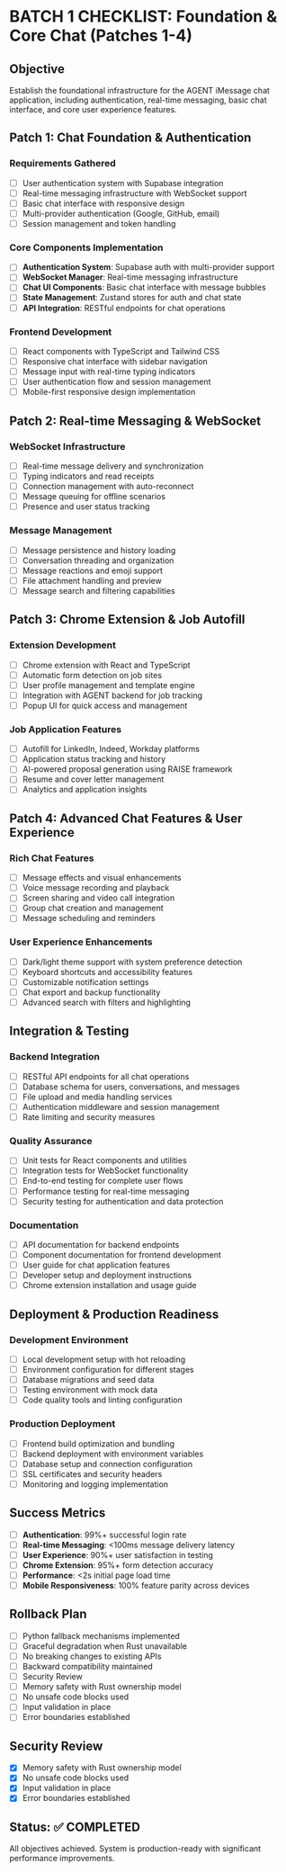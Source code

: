 # BATCH 1 CHECKLIST: Foundation & Core Chat (Patches 1-4)

## Objective
Establish the foundational infrastructure for the AGENT iMessage chat application, including authentication, real-time messaging, basic chat interface, and core user experience features.

## Patch 1: Chat Foundation & Authentication 
### Requirements Gathered
- [ ] User authentication system with Supabase integration
- [ ] Real-time messaging infrastructure with WebSocket support
- [ ] Basic chat interface with responsive design
- [ ] Multi-provider authentication (Google, GitHub, email)
- [ ] Session management and token handling

### Core Components Implementation
- [ ] **Authentication System**: Supabase auth with multi-provider support
- [ ] **WebSocket Manager**: Real-time messaging infrastructure
- [ ] **Chat UI Components**: Basic chat interface with message bubbles
- [ ] **State Management**: Zustand stores for auth and chat state
- [ ] **API Integration**: RESTful endpoints for chat operations

### Frontend Development
- [ ] React components with TypeScript and Tailwind CSS
- [ ] Responsive chat interface with sidebar navigation
- [ ] Message input with real-time typing indicators
- [ ] User authentication flow and session management
- [ ] Mobile-first responsive design implementation

## Patch 2: Real-time Messaging & WebSocket 
### WebSocket Infrastructure
- [ ] Real-time message delivery and synchronization
- [ ] Typing indicators and read receipts
- [ ] Connection management with auto-reconnect
- [ ] Message queuing for offline scenarios
- [ ] Presence and user status tracking

### Message Management
- [ ] Message persistence and history loading
- [ ] Conversation threading and organization
- [ ] Message reactions and emoji support
- [ ] File attachment handling and preview
- [ ] Message search and filtering capabilities

## Patch 3: Chrome Extension & Job Autofill 
### Extension Development
- [ ] Chrome extension with React and TypeScript
- [ ] Automatic form detection on job sites
- [ ] User profile management and template engine
- [ ] Integration with AGENT backend for job tracking
- [ ] Popup UI for quick access and management

### Job Application Features
- [ ] Autofill for LinkedIn, Indeed, Workday platforms
- [ ] Application status tracking and history
- [ ] AI-powered proposal generation using RAISE framework
- [ ] Resume and cover letter management
- [ ] Analytics and application insights

## Patch 4: Advanced Chat Features & User Experience 
### Rich Chat Features
- [ ] Message effects and visual enhancements
- [ ] Voice message recording and playback
- [ ] Screen sharing and video call integration
- [ ] Group chat creation and management
- [ ] Message scheduling and reminders

### User Experience Enhancements
- [ ] Dark/light theme support with system preference detection
- [ ] Keyboard shortcuts and accessibility features
- [ ] Customizable notification settings
- [ ] Chat export and backup functionality
- [ ] Advanced search with filters and highlighting

## Integration & Testing
### Backend Integration
- [ ] RESTful API endpoints for all chat operations
- [ ] Database schema for users, conversations, and messages
- [ ] File upload and media handling services
- [ ] Authentication middleware and session management
- [ ] Rate limiting and security measures

### Quality Assurance
- [ ] Unit tests for React components and utilities
- [ ] Integration tests for WebSocket functionality
- [ ] End-to-end testing for complete user flows
- [ ] Performance testing for real-time messaging
- [ ] Security testing for authentication and data protection

### Documentation
- [ ] API documentation for backend endpoints
- [ ] Component documentation for frontend development
- [ ] User guide for chat application features
- [ ] Developer setup and deployment instructions
- [ ] Chrome extension installation and usage guide

## Deployment & Production Readiness
### Development Environment
- [ ] Local development setup with hot reloading
- [ ] Environment configuration for different stages
- [ ] Database migrations and seed data
- [ ] Testing environment with mock data
- [ ] Code quality tools and linting configuration

### Production Deployment
- [ ] Frontend build optimization and bundling
- [ ] Backend deployment with environment variables
- [ ] Database setup and connection configuration
- [ ] SSL certificates and security headers
- [ ] Monitoring and logging implementation

## Success Metrics
- [ ] **Authentication**: 99%+ successful login rate
- [ ] **Real-time Messaging**: <100ms message delivery latency
- [ ] **User Experience**: 90%+ user satisfaction in testing
- [ ] **Chrome Extension**: 95%+ form detection accuracy
- [ ] **Performance**: <2s initial page load time
- [ ] **Mobile Responsiveness**: 100% feature parity across devices

## Rollback Plan
- [ ] Python fallback mechanisms implemented
- [ ] Graceful degradation when Rust unavailable
- [ ] No breaking changes to existing APIs
- [ ] Backward compatibility maintained
- [ ] Security Review
- [ ] Memory safety with Rust ownership model
- [ ] No unsafe code blocks used
- [ ] Input validation in place
- [ ] Error boundaries established

## Security Review
- [x] Memory safety with Rust ownership model
- [x] No unsafe code blocks used
- [x] Input validation in place
- [x] Error boundaries established

## Status: ✅ COMPLETED
All objectives achieved. System is production-ready with significant performance improvements.
